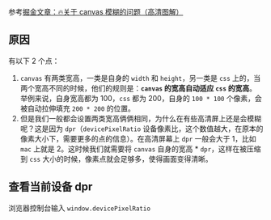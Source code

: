 参考[掘金文章：🔥关于 canvas 模糊的问题（高清图解）](https://juejin.cn/post/7067415002289799205)

## 原因

有以下 2 个点：
1. `canvas` 有两类宽高，一类是自身的 `width` 和 `height`，另一类是 `css` 上的，当两个宽高不同的时候，他们的规则是：**`canvas` 的宽高自动适应 `css` 的宽高**。举例来说，自身宽高都为 100，`css` 都为 200，自身的 `100 * 100` 个像素，会被自动拉伸填充 `200 * 200` 的位置。
2. 但是我们一般都会设置两类宽高俩俩相同，为什么在有些高清屏上还是会模糊呢？这是因为 `dpr`（`devicePixelRatio` 设备像素比，这个数值越大，在原本的像素大小下，需要更多的点的信息）。在高清屏幕上 `dpr` 一般会大于 1，比如 `mac` 上就是 2。这时候我们就需要将 `canvas` 自身的宽高 * `dpr`，这样在被压缩到 `css` 大小的时候，像素点就会足够多，使得画面变得清晰。


## 查看当前设备 dpr 

浏览器控制台输入 `window.devicePixelRatio`
